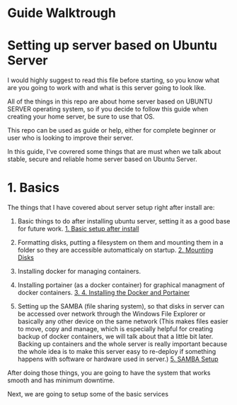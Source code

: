 # Guide Walktrough

# Setting up server based on Ubuntu Server

I would highly suggest to read this file before starting, so you know what are you going to work with and what is this server going to look like.

All of the things in this repo are about home server based on UBUNTU SERVER operating system, so if you decide to follow this guide when creating your home server, be sure to use that OS.

This repo can be used as guide or help, either for complete beginner or user who is looking to improve their server.



In this guide, I've covrered some things that are must when we talk about stable, secure and reliable home server based on Ubuntu Server.

# 1. Basics

The things that I have covered about server setup right after install are:

  1. Basic things to do after installing ubuntu server, setting it as a good base for future work. [1. Basic setup after install](https://github.com/vedo1201/homeserver/tree/305d5230aab1b51f3a665f31999d219bb5662232/1.%20Basic%20setup%20after%20install)
  2. Formatting disks, putting a filesystem on them and mounting them in a folder so they are accessible automatticaly on startup. [2. Mounting Disks](https://github.com/vedo1201/homeserver/tree/95ae29a677139e05abf0db1aa69cc7ce1b0a12e1/2.%20Mounting%20Disks)

  3. Installing docker for managing containers.
  4. Installing portainer (as a docker container) for graphical managment of docker containers.  [3. 4. Installing the Docker and Portainer](https://github.com/vedo1201/homeserver/tree/d5465c5cd91b216389256999d2fbecd10b485385/3.%204.%20Installing%20the%20Docker%20and%20Portainer)
  5. Setting up the SAMBA (file sharing system), so that disks in server can be accessed over network through the Windows File Explorer or basically any other device on the same network
      (This makes files easier to move, copy and manage, which is especially helpful for creating backup of docker containers, we will talk about that a little bit later.
      Backing up containers and the whole server is really important because the whole idea is to make this server easy to re-deploy if something happens with software or hardware used in server.) [5. SAMBA Setup](https://github.com/vedo1201/homeserver/tree/16e50f8d030b9116cf7fa71bae1ab730cee74fb3/5.%20SAMBA%20Setup)

After doing those things, you are going to have the system that works smooth and has minimum downtime. 

Next, we are going to setup some of the basic services
